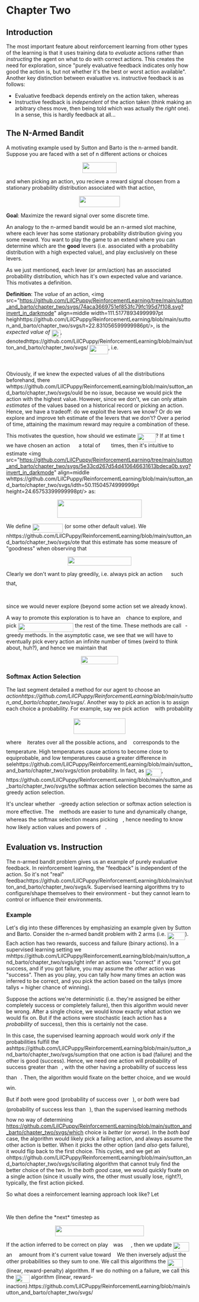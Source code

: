 # Chapter Two

## Introduction

The most important feature about reinforcement learning from other types of the learning is that it uses training data to *evaluate* actions rather than
*instructing* the agent on what to do with correct actions.
This creates the need for exploration, since "purely evaluative feedback indicates only how good the action is, but not whether it's the best or worst action
available".  Another key distinction between evaluative vs. instructive feedback is as follows:
  * Evaluative feedback depends entirely on the action taken, whereas
  * Instructive feedback is *independent* of the action taken (think making an arbitrary chess move, then being told which was actually the *right* one).  In a
  sense, this is hardly feedback at all...
 
## The N-Armed Bandit

A motivating example used by Sutton and Barto is the n-armed bandit.  Suppose you are faced with a set of n different actions or choices
<p align="center"><img src="https://github.com/LilCPuppy/ReinforcementLearning/tree/main/sutton_and_barto/chapter_two/svgs/c1143b0f8370f09ab2aa5f2eedc889be.shttps://github.com/LilCPuppy/ReinforcementLearning/blob/main/sutton_and_barto/chapter_two/svgs/vg?invert_in_darkmode" align=middle width=92.1479988pt height=29.58934275pt/></p>
and when picking an action, you recieve a reward signal chosen from a stationary probability distribution associated with that action,
<p align="center"><img src="https://github.com/LilCPuppy/ReinforcementLearning/tree/main/sutton_and_barto/chapter_two/svgs/e0d7c3decbc0846360538ecad8822751.svg?invert_in_darkmode" align=middlhttps://github.com/LilCPuppy/ReinforcementLearning/blob/main/sutton_and_barto/chapter_two/svgs/e width=109.9361505pt height=29.58934275pt/></p>

**Goal**: Maximize the reward signal over some discrete time.

An analogy to the n-armed bandit would be an n-armed slot machine, where each lever has some stationary probability distribution giving you some reward.  You want
to play the game to an extend where you can determine which are the **good** levers (i.e. associated with a probability distribution with a high expected value),
and play exclusively on these levers.

As we just mentioned, each lever (or arm/action) has an associated probability distribution, which has it's own expected value and variance.  This motivates a
definition.

**Definition**: The *value* of an action, <img src="https://github.com/LilCPuppy/ReinforcementLearning/tree/main/sutton_and_barto/chapter_two/svgs/74aca3669751ef853fc79fc195d7f108.svg?invert_in_darkmode" align=middle width=111.51778934999997pt heighhttps://github.com/LilCPuppy/ReinforcementLearning/blob/main/sutton_and_barto/chapter_two/svgs/t=22.831056599999986pt/>, is the *expected value of <img src="https://github.com/LilCPuppy/ReinforcementLearning/tree/main/sutton_and_barto/chapter_two/svgs/3d02cfa2ebf67fc3d749503f621bd042.svg?invert_in_darkmode" align=middle width=24.048253349999992pt height=22.465723500000017pt/>*, denotedhttps://github.com/LilCPuppy/ReinforcementLearning/blob/main/sutton_and_barto/chapter_two/svgs/
<img src="https://github.com/LilCPuppy/ReinforcementLearning/tree/main/sutton_and_barto/chapter_two/svgs/5e33cd267d54d410646631613bdeca0b.svg?invert_in_darkmode" align=middle width=50.11504574999999pt height=24.65753399999998pt/>, i.e.
<p align="center"><img src="https://rawhttps://github.com/LilCPuppy/ReinforcementLearning/blob/main/sutton_and_barto/chapter_two/svgs/git.com/LilCPuppy/ReinforcementLearning/None/svgs/7fadd6b229faf3d9ae19d63452350edd.svg?invert_in_darkmode" align=middle width=132.72481365pt height=16.5387882pt/></p>

Obviously, if we knew the expected values of all the distributions beforehand, there whttps://github.com/LilCPuppy/ReinforcementLearning/blob/main/sutton_and_barto/chapter_two/svgs/ould be no issue, because we would pick the action with the highest value.
However, since we don't, we can only attain *estimates* of the values based on a historical record or picking an action.  Hence, we have a tradeoff: do we exploit
the levers we know?  Or do we explore and improve teh estimate of the levers that we don't?  Over a period of time, attaining the maximum reward may require a
combination of these.

This motivates the question, how should we estimate <img src="https://github.com/LilCPuppy/ReinforcementLearning/tree/main/sutton_and_barto/chapter_two/svgs/5e33cd267d54d410646631613bdeca0b.svg?invert_in_darkmode" align=middle width=50.11504574999999pt height=24.65753399999998pt/>?  If at time t we have chosen an action <img src="https://github.com/LilCPuppy/ReinforcementLearning/tree/main/sutton_and_barto/chapter_two/svgs/88https://github.com/LilCPuppy/ReinforcementLearning/blob/main/sutton_and_barto/chapter_two/svgs/8b6c2a06fc366952ac84a80c43f5f7.svg?invert_in_darkmode" align=middle width=15.95518319999999pt height=14.15524440000002pt/> a total of <img src="https://github.com/LilCPuppy/ReinforcementLearning/tree/main/sutton_and_barto/chapter_two/svgs/8249cb78ba370605835603be00f4a356.svg?invert_in_darkmode" align=mihttps://github.com/LilCPuppy/ReinforcementLearning/blob/main/sutton_and_barto/chapter_two/svgs/ddle width=21.69913019999999pt height=14.15524440000002pt/> times,
then it's intuitive to estimate <img src="https://github.com/LilCPuppy/ReinforcementLearning/tree/main/sutton_and_barto/chapter_two/svgs/5e33cd267d54d410646631613bdeca0b.svg?invert_in_darkmode" align=middle whttps://github.com/LilCPuppy/ReinforcementLearning/blob/main/sutton_and_barto/chapter_two/svgs/idth=50.11504574999999pt height=24.65753399999998pt/> as:
<p align="center"><img src="https://github.com/LilCPuppy/ReinforcementLearning/tree/main/sutton_and_barto/chapter_two/svgs/0e4cbc6dbbde624ac44da7fb05a204ce.svg?invert_in_darkmode" align=middle width=228.56347139999997pt height=49.315569599999996https://github.com/LilCPuppy/ReinforcementLearning/blob/main/sutton_and_barto/chapter_two/svgs/pt/></p>

We define <img src="https://github.com/LilCPuppy/ReinforcementLearning/tree/main/sutton_and_barto/chapter_two/svgs/7a17495e38fc50657d106e6a214cbb56.svg?invert_in_darkmode" align=middle width=82.33522439999999pt height=24.65753399999998pt/> (or some other default value).  We nhttps://github.com/LilCPuppy/ReinforcementLearning/blob/main/sutton_and_barto/chapter_two/svgs/ote that this estimate has some measure of "goodness" when observing that
<p align="center"><img src="https://github.com/LilCPuppy/ReinforcementLearning/tree/main/sutton_and_barto/chapter_two/svgs/d8ef0b340ffcf48ce9a6c967ac635d93.svg?invert_in_darkmode" align=middle width=172.7453https://github.com/LilCPuppy/ReinforcementLearning/blob/main/sutton_and_barto/chapter_two/svgs/046pt height=23.93607315pt/></p>

Clearly we don't want to play greedily, i.e. always pick an action <img src="https://github.com/LilCPuppy/ReinforcementLearning/tree/main/sutton_and_barto/chapter_two/svgs/ea2934ecd8e8b0b206942ed2ba41c097.svg?invert_in_darkmode" align=middle width=15.424348499999988pt height=22.63846199999998pt/> such that,
<p align="center"><img src="https://rawgit.com/Lihttps://github.com/LilCPuppy/ReinforcementLearning/blob/main/sutton_and_barto/chapter_two/svgs/lCPuppy/ReinforcementLearning/None/svgs/85a1c0115cda1449036ffd1fb4fe5a82.svg?invert_in_darkmode" align=middle width=149.88989565pt height=16.438356pt/></p>
since we would never explore (beyond some action set we already know).

A way to promote this exploration is to have an <img src="httphttps://github.com/LilCPuppy/ReinforcementLearning/blob/main/sutton_and_barto/chapter_two/svgs/s://rawgit.com/LilCPuppy/ReinforcementLearning/None/svgs/7ccca27b5ccc533a2dd72dc6fa28ed84.svg?invert_in_darkmode" align=middle width=6.672392099999992pt height=14.15524440000002pt/> chance to explore, and pick <img src="https://rawgit.com/LilCPuppy/Reinforcemehttps://github.com/LilCPuppy/ReinforcementLearning/blob/main/sutton_and_barto/chapter_two/svgs/ntLearning/None/svgs/307382c45247c31fca5424cd58742439.svg?invert_in_darkmode" align=middle width=149.88989565pt height=24.65753399999998pt/> the rest of the time.  These methods are call <img src="https://github.com/LilCPuppy/ReinforcementLearning/tree/main/sutton_and_barto/chapter_two/svgs/7ccca27b5ccc533a2dd72dc6fa28ed84.svg?invert_in_darkmode" align=middle width=6.67239https://github.com/LilCPuppy/ReinforcementLearning/blob/main/sutton_and_barto/chapter_two/svgs/2099999992pt height=14.15524440000002pt/>-greedy methods.  In the asymptotic case, we see that we will have to eventually pick every action an infinite number of times (weird to think about, huh?), and hence we maintain that
<p align="center"><img src="httpshttps://github.com/LilCPuppy/ReinforcementLearning/blob/main/sutton_and_barto/chapter_two/svgs/://rawgit.com/LilCPuppy/ReinforcementLearning/None/svgs/09e5a77d5ac6f19c1d2d0f03e119da5f.svg?invert_in_darkmode" align=middle width=99.7350288pt height=22.0041624pt/></p>

### Softmax Action Selection

The last segment detailed a method for our agent to choose an *actionhttps://github.com/LilCPuppy/ReinforcementLearning/blob/main/sutton_and_barto/chapter_two/svgs/*.  Another way to pick an action is to assign each choice a probability.  For example, say we pick
action <img src="https://github.com/LilCPuppy/ReinforcementLearning/tree/main/sutton_and_barto/chapter_two/svgs/44bc9d542a92714cac84e01cbbb7fd61.svg?invert_in_darkmode" align=middle width=8.68915409999999pt height=14.15524440000002pt/> with probability
<p align="center"><img src="https://github.com/LilCPuppy/ReinforcementLearning/tree/main/sutton_and_barto/chapter_two/svgs/725c686ee859eb0f6b97796https://github.com/LilCPuppy/ReinforcementLearning/blob/main/sutton_and_barto/chapter_two/svgs/85bf7249d.svg?invert_in_darkmode" align=middle width=139.36113015pt height=42.21837675pt/></p>
where <img src="https://github.com/LilCPuppy/ReinforcementLearning/tree/main/sutton_and_barto/chapter_two/svgs/4bdc8d9bcfb35e1c9bfb51fc69687dfc.svg?invert_in_darkmode" align=middle width=7.054796099999991pt height=22.831056599999986pt/> iterates over all the possible actions, and <img src="https://github.com/LilCPuppy/ReinforcementLearning/tree/main/sutton_and_barto/chapter_two/svgs/0fe1677705e987https://github.com/LilCPuppy/ReinforcementLearning/blob/main/sutton_and_barto/chapter_two/svgs/cac4f589ed600aa6b3.svg?invert_in_darkmode" align=middle width=9.046852649999991pt height=14.15524440000002pt/> corresponds to the temperature.  High temperatures cause actions to become close to equiprobable, and low temperatures cause a greater difference in selehttps://github.com/LilCPuppy/ReinforcementLearning/blob/main/sutton_and_barto/chapter_two/svgs/ction probability.  In fact, as <img src="https://github.com/LilCPuppy/ReinforcementLearning/tree/main/sutton_and_barto/chapter_two/svgs/b1469e5a5fe09bce59fa71176d5367b0.svg?invert_in_darkmode" align=middle width=42.83664329999999pt height=21.18721440000001pt/>, https://github.com/LilCPuppy/ReinforcementLearning/blob/main/sutton_and_barto/chapter_two/svgs/the softmax action selection becomes the same as greedy action selection.

It's unclear whether <img src="https://github.com/LilCPuppy/ReinforcementLearning/tree/main/sutton_and_barto/chapter_two/svgs/7ccca27b5ccc533a2dd72dc6fa28ed84.svg?invert_in_darkmode" align=middle width=6.672392099999992pt height=14.15https://github.com/LilCPuppy/ReinforcementLearning/blob/main/sutton_and_barto/chapter_two/svgs/524440000002pt/>-greedy action selection or softmax action selection is more effective.
The <img src="https://github.com/LilCPuppy/ReinforcementLearning/tree/main/sutton_and_barto/chapter_two/svgs/7ccca27b5ccc533a2dd72dc6fa28ed84.svg?invert_in_darkmode" align=middle width=6.672392099999992pt height=14.15524440000002pt/> methods are easier to tune and dynamically change, whereas the softmax selection means picking <img src="https://rawgit.com/Lilhttps://github.com/LilCPuppy/ReinforcementLearning/blob/main/sutton_and_barto/chapter_two/svgs/CPuppy/ReinforcementLearning/None/svgs/0fe1677705e987cac4f589ed600aa6b3.svg?invert_in_darkmode" align=middle width=9.046852649999991pt height=14.15524440000002pt/>, hence needing to know how likely action values and powers of <img src="https://github.com/LilCPuppy/ReinforcementLearning/tree/main/sutton_and_barto/chapter_two/svgs/8cd34385ed61aca950a6b06d09fb50https://github.com/LilCPuppy/ReinforcementLearning/blob/main/sutton_and_barto/chapter_two/svgs/ac.svg?invert_in_darkmode" align=middle width=7.654137149999991pt height=14.15524440000002pt/>.

## Evaluation vs. Instruction

The n-armed bandit problem gives us an example of purely evaluative feedback.
In reinforcement learning, the "feedback" is independent of the action.  So it's not "real" feedbachttps://github.com/LilCPuppy/ReinforcementLearning/blob/main/sutton_and_barto/chapter_two/svgs/k.  Supervised learning algorithms try to configure/shape themselves to their environment - but they cannot learn to control or influence their environments.

### Example

Let's dig into these differences by emphasizing an example given by Sutton and Barto.  Consider the n-armed bandit problem with 2 arms (i.e. <img src="hthttps://github.com/LilCPuppy/ReinforcementLearning/blob/main/sutton_and_barto/chapter_two/svgs/tps://rawgit.com/LilCPuppy/ReinforcementLearning/None/svgs/556c0111ccb62a5da0f266e044f76810.svg?invert_in_darkmode" align=middle width=48.222926399999984pt height=21.18721440000001pt/>).  Each action has two rewards, success and failure (binary actions).
In a supervised learning setting we mhttps://github.com/LilCPuppy/ReinforcementLearning/blob/main/sutton_and_barto/chapter_two/svgs/ight infer an action was "correct" if you got success, and if you got failure, you may assume the *other* action was "success".
Then as you play, you can tally how many times an action was inferred to be correct, and you pick the action based on the tallys (more tallys = higher chance of winning).

Suppose the actions we're deterministic (i.e. they're assigned be either completely success or completely failure), then this algorithm would never be wrong.  After a single choice, we would know exactly what action we would fix on.  But if the actions were stochastic (each action has a *probability* of success), then this is certainly not the case.

In this case, the supervised learning approach would work *only* if the probabilities fulfill the ashttps://github.com/LilCPuppy/ReinforcementLearning/blob/main/sutton_and_barto/chapter_two/svgs/sumption that one action is bad (failure) and the other is good (success).  Hence, we need one action will probability of success greater than <img src="https://github.com/LilCPuppy/ReinforcementLearning/tree/main/sutton_and_barto/chapter_two/svgs/47d54de4e337a06266c0e1d22c9b417b.svg?invert_in_darkmode" align=middle width=6.552545999999997pt height=27.77565449999998pt/>, with the other having a probability of success less than <img src="https://github.com/LilCPuppy/ReinforcementLearning/tree/main/sutton_and_barto/chapter_two/svgs/47d54de4e337a06266c0e1d22c9b417b.svg?invert_in_darkmode" align=middle width=6.552545999999997pt height=27.77565449999998pt/>.  Then, the algorithm would fixate on the better choice, and we would win.

But if *both* were good (probability of success over <img src="https://github.com/LilCPuppy/ReinforcementLearning/tree/main/sutton_and_barto/chapter_two/svgs/47d54de4e337a06266c0e1d22c9b417b.svg?invert_in_darkmode" align=middle width=6.552545999999997pt height=27.77565449999998pt/>), or *both* were bad (probability of success less than <img src="https://github.com/LilCPuppy/ReinforcementLearning/tree/main/sutton_and_barto/chapter_two/svgs/47d54de4e337a06266c0e1d22c9b417b.svg?invert_in_darkmode" align=middle width=6.552545999999997pt height=27.77565449999998pt/>), than the supervised learning methods how no way of determining https://github.com/LilCPuppy/ReinforcementLearning/blob/main/sutton_and_barto/chapter_two/svgs/which choice is *better* (or *worse*).  In the *both bad* case, the algorithm would likely pick a failing action, and always assume the other action is better.  When it picks the other option (and *also* gets failure), it would flip back to the first choice.  This cycles, and we get an ohttps://github.com/LilCPuppy/ReinforcementLearning/blob/main/sutton_and_barto/chapter_two/svgs/scillating algorithm that cannot truly find the better choice of the two.  In the *both good* case, we would quickly fixate on a single action (since it usually wins, the other must usually lose, right?), typically, the first action picked.

So what does a reinforcement learning approach look like?  Let
<p align="center"><img src="https://rawgit.com/LilCPuphttps://github.com/LilCPuppy/ReinforcementLearning/blob/main/sutton_and_barto/chapter_two/svgs/py/ReinforcementLearning/None/svgs/6d4927be9f3c8294da1001fad0d4a408.svg?invert_in_darkmode" align=middle width=405.77499765pt height=16.438356pt/></p>
We then define the *next* timestep as
<p align="center"><img src="https://github.com/LilCPuppy/ReinforcementLearning/tree/main/sutton_and_barto/chapter_two/svgs/df0199fhttps://github.com/LilCPuppy/ReinforcementLearning/blob/main/sutton_and_barto/chapter_two/svgs/64fec7a142f0908c371279331.svg?invert_in_darkmode" align=middle width=239.54358449999998pt height=29.58934275pt/></p>
If the action inferred to be correct on play <img src="https://github.com/LilCPuppy/ReinforcementLearning/tree/main/sutton_and_barto/chapter_two/svgs/4f4f4e395762a3af4575de74c019ebb5.svg?invert_in_darkmode" align=middle width=5.936097749999991pt height=20.221802699999984pt/> was <img src="https://github.com/LilCPuppy/ReinforcementLearning/tree/main/sutton_and_barto/chapter_two/svgs/ccc82fe267d4bb138ce39c263e5264f4.svg?invert_in_darkmode" align=middle width=13.52175494999999pt height=22.831056599999986pt/>
, then we update <img src="https://github.com/LilCPuppy/ReinforcementLearning/tree/main/sutton_and_barto/chapter_two/svgs/cf98e108aa925db583998eb4a83f50d7.svg?invert_in_darkmode" align=middle width=42.287086049999985pt height=24.65753399999998pt/> an <img src="https://github.com/LilCPuppy/ReinforcementLearning/tree/main/sutton_and_barto/chapter_two/svgs/c745b9b57c145ec5577b82542b2df546.svg?invert_in_darkmode" ahttps://github.com/LilCPuppy/ReinforcementLearning/blob/main/sutton_and_barto/chapter_two/svgs/lign=middle width=10.57650494999999pt height=14.15524440000002pt/> amount from it's current value toward <img src="https://github.com/LilCPuppy/ReinforcementLearning/tree/main/sutton_and_barto/chapter_two/svgs/034d0a6be0424bffe9a6e7ac9236c0f5.svg?invert_in_darkmode" align=middle width=8.219209349999991pt heighhttps://github.com/LilCPuppy/ReinforcementLearning/blob/main/sutton_and_barto/chapter_two/svgs/t=21.18721440000001pt/>  We then inversely adjust the other probabilities so they sum to one.  We call this algorithms the <img src="https://github.com/LilCPuppy/ReinforcementLearning/tree/main/sutton_and_barto/chapter_two/svgs/7b5a5a656b40f47441444ec7311736d4.svg?invert_in_darkmode" align=middle width=41.5https://github.com/LilCPuppy/ReinforcementLearning/blob/main/sutton_and_barto/chapter_two/svgs/6180379999999pt height=22.465723500000017pt/> (linear, reward-penalty) algorithm.  If we do nothing on a failure, we call this the <img src="https://github.com/LilCPuppy/ReinforcementLearning/tree/main/sutton_and_barto/chapter_two/svgs/62863461752b806208b7998e0819a08b.https://github.com/LilCPuppy/ReinforcementLearning/blob/main/sutton_and_barto/chapter_two/svgs/svg?invert_in_darkmode" align=middle width=38.143426199999986pt height=22.465723500000017pt/> algorithm (linear, reward-inaction).https://github.com/LilCPuppy/ReinforcementLearning/blob/main/sutton_and_barto/chapter_two/svgs/